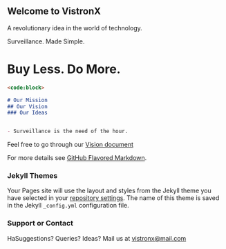 ## Welcome to VistronX

A revolutionary idea in the world of technology.

Surveillance. Made Simple.


# Buy Less. Do More.

```markdown
<code:block>

# Our Mission
## Our Vision
### Our Ideas


- Surveillance is the need of the hour.


```

Feel free to go through our [Vision document](https://drive.google.com/file/d/1HVULZEFQpEbBrlTdu-SndBOoQQBrFtA_/view?usp=drivesdk)

For more details see [GitHub Flavored Markdown](https://guides.github.com/features/mastering-markdown/).

### Jekyll Themes

Your Pages site will use the layout and styles from the Jekyll theme you have selected in your [repository settings](https://github.com/vistron-x/vistron-x.github.io/settings). The name of this theme is saved in the Jekyll `_config.yml` configuration file.

### Support or Contact

HaSuggestions? Queries? Ideas?  Mail us at vistronx@mail.com
